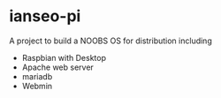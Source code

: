 # ianseo-pi

A project to build a NOOBS OS for distribution including

- Raspbian with Desktop
- Apache web server
- mariadb
- Webmin